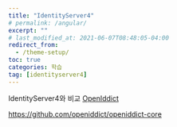 ```yaml
---
title: "IdentityServer4"
# permalink: /angular/
excerpt: ""
# last_modified_at: 2021-06-07T08:48:05-04:00
redirect_from:
  - /theme-setup/
toc: true
categories: 학습
tag: [identityserver4]
---
```




IdentityServer4와 비교 
[OpenIddict](https://www.nuget.org/packages/OpenIddict/)

https://github.com/openiddict/openiddict-core